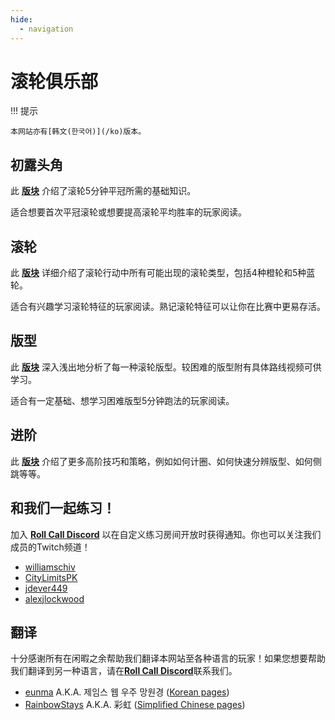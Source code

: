 ```yaml
---
hide:
  - navigation
---
```


# 滚轮俱乐部

!!! 提示

    本网站亦有[韩文(한국어)](/ko)版本。

## 初露头角

此 [**版块**](getting-started/index.md) 介绍了滚轮5分钟平冠所需的基础知识。

适合想要首次平冠滚轮或想要提高滚轮平均胜率的玩家阅读。

## 滚轮

此 [**版块**](rolls/index.md) 详细介绍了滚轮行动中所有可能出现的滚轮类型，包括4种橙轮和5种蓝轮。

适合有兴趣学习滚轮特征的玩家阅读。熟记滚轮特征可以让你在比赛中更易存活。

## 版型

此 [**版块**](variations/index.md) 深入浅出地分析了每一种滚轮版型。较困难的版型附有具体路线视频可供学习。

适合有一定基础、想学习困难版型5分钟跑法的玩家阅读。

## 进阶

此 [**版块**](advanced/index.md) 介绍了更多高阶技巧和策略，例如如何计圈、如何快速分辨版型、如何侧跳等等。

## 和我们一起练习！

加入 [**Roll Call Discord**][RollCallDiscord] 以在自定义练习房间开放时获得通知。你也可以关注我们成员的Twitch频道！

* [williamschiv](https://www.twitch.tv/williamschiv)
* [CityLimitsPK](https://www.twitch.tv/citylimitspk)
* [jdever449](https://www.twitch.tv/jdever449)
* [alexjlockwood](https://www.twitch.tv/alexjlockwood)

## 翻译

十分感谢所有在闲暇之余帮助我们翻译本网站至各种语言的玩家！如果您想要帮助我们翻译到另一种语言，请在[**Roll Call Discord**][RollCallDiscord]联系我们。

* [eunma](https://github.com/qutrits) A.K.A. 제임스 웹 우주 망원경 ([Korean pages](/ko/))
* [RainbowStays](https://twitter.com/RainbowStays) A.K.A. 彩虹 ([Simplified Chinese pages](./))

[RollCallDiscord]: <https://discord.gg/xf9D89Hfxa> "Roll Call Discord"
